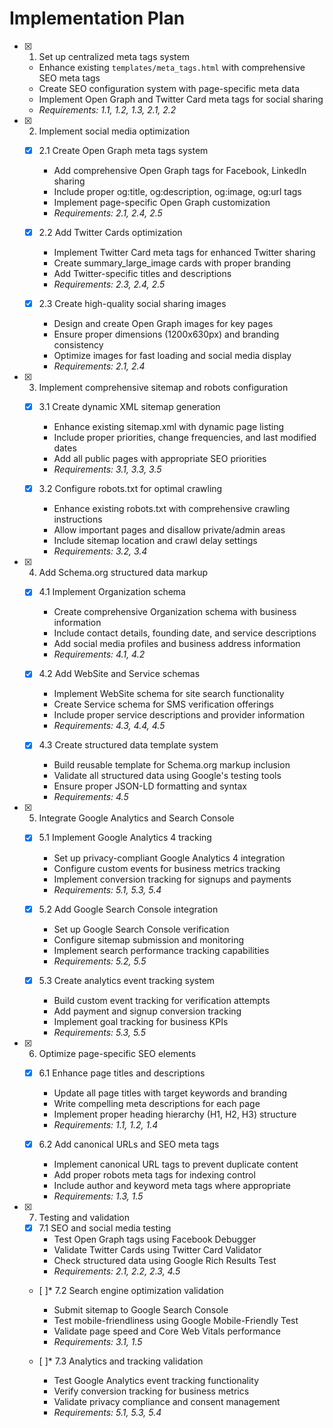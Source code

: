 # Implementation Plan

- [x] 1. Set up centralized meta tags system
  - Enhance existing `templates/meta_tags.html` with comprehensive SEO meta tags
  - Create SEO configuration system with page-specific meta data
  - Implement Open Graph and Twitter Card meta tags for social sharing
  - _Requirements: 1.1, 1.2, 1.3, 2.1, 2.2_

- [x] 2. Implement social media optimization
  - [x] 2.1 Create Open Graph meta tags system
    - Add comprehensive Open Graph tags for Facebook, LinkedIn sharing
    - Include proper og:title, og:description, og:image, og:url tags
    - Implement page-specific Open Graph customization
    - _Requirements: 2.1, 2.4, 2.5_
  
  - [x] 2.2 Add Twitter Cards optimization
    - Implement Twitter Card meta tags for enhanced Twitter sharing
    - Create summary_large_image cards with proper branding
    - Add Twitter-specific titles and descriptions
    - _Requirements: 2.3, 2.4, 2.5_
  
  - [x] 2.3 Create high-quality social sharing images
    - Design and create Open Graph images for key pages
    - Ensure proper dimensions (1200x630px) and branding consistency
    - Optimize images for fast loading and social media display
    - _Requirements: 2.1, 2.4_

- [x] 3. Implement comprehensive sitemap and robots configuration
  - [x] 3.1 Create dynamic XML sitemap generation
    - Enhance existing sitemap.xml with dynamic page listing
    - Include proper priorities, change frequencies, and last modified dates
    - Add all public pages with appropriate SEO priorities
    - _Requirements: 3.1, 3.3, 3.5_
  
  - [x] 3.2 Configure robots.txt for optimal crawling
    - Enhance existing robots.txt with comprehensive crawling instructions
    - Allow important pages and disallow private/admin areas
    - Include sitemap location and crawl delay settings
    - _Requirements: 3.2, 3.4_

- [x] 4. Add Schema.org structured data markup
  - [x] 4.1 Implement Organization schema
    - Create comprehensive Organization schema with business information
    - Include contact details, founding date, and service descriptions
    - Add social media profiles and business address information
    - _Requirements: 4.1, 4.2_
  
  - [x] 4.2 Add WebSite and Service schemas
    - Implement WebSite schema for site search functionality
    - Create Service schema for SMS verification offerings
    - Include proper service descriptions and provider information
    - _Requirements: 4.3, 4.4, 4.5_
  
  - [x] 4.3 Create structured data template system
    - Build reusable template for Schema.org markup inclusion
    - Validate all structured data using Google's testing tools
    - Ensure proper JSON-LD formatting and syntax
    - _Requirements: 4.5_

- [x] 5. Integrate Google Analytics and Search Console
  - [x] 5.1 Implement Google Analytics 4 tracking
    - Set up privacy-compliant Google Analytics 4 integration
    - Configure custom events for business metrics tracking
    - Implement conversion tracking for signups and payments
    - _Requirements: 5.1, 5.3, 5.4_
  
  - [x] 5.2 Add Google Search Console integration
    - Set up Google Search Console verification
    - Configure sitemap submission and monitoring
    - Implement search performance tracking capabilities
    - _Requirements: 5.2, 5.5_
  
  - [x] 5.3 Create analytics event tracking system
    - Build custom event tracking for verification attempts
    - Add payment and signup conversion tracking
    - Implement goal tracking for business KPIs
    - _Requirements: 5.3, 5.5_

- [x] 6. Optimize page-specific SEO elements
  - [x] 6.1 Enhance page titles and descriptions
    - Update all page titles with target keywords and branding
    - Write compelling meta descriptions for each page
    - Implement proper heading hierarchy (H1, H2, H3) structure
    - _Requirements: 1.1, 1.2, 1.4_
  
  - [x] 6.2 Add canonical URLs and SEO meta tags
    - Implement canonical URL tags to prevent duplicate content
    - Add proper robots meta tags for indexing control
    - Include author and keyword meta tags where appropriate
    - _Requirements: 1.3, 1.5_

- [x] 7. Testing and validation
  - [x] 7.1 SEO and social media testing
    - Test Open Graph tags using Facebook Debugger
    - Validate Twitter Cards using Twitter Card Validator
    - Check structured data using Google Rich Results Test
    - _Requirements: 2.1, 2.2, 2.3, 4.5_
  
  - [ ]* 7.2 Search engine optimization validation
    - Submit sitemap to Google Search Console
    - Test mobile-friendliness using Google Mobile-Friendly Test
    - Validate page speed and Core Web Vitals performance
    - _Requirements: 3.1, 1.5_
  
  - [ ]* 7.3 Analytics and tracking validation
    - Test Google Analytics event tracking functionality
    - Verify conversion tracking for business metrics
    - Validate privacy compliance and consent management
    - _Requirements: 5.1, 5.3, 5.4_